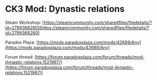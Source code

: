 
# CK3 Mod: Dynastic relations

Steam Workshop: [https://steamcommunity.com/sharedfiles/filedetails/?id=2799368260](https://steamcommunity.com/sharedfiles/filedetails/?id=2799368260)

Paradox Plaza: [https://mods.paradoxplaza.com/mods/42689/Any](https://mods.paradoxplaza.com/mods/42689/Any)

Forum thread:  [https://forum.paradoxplaza.com/forum/threads/mod-dynastic-relations.1521967/](https://forum.paradoxplaza.com/forum/threads/mod-dynastic-relations.1521967/)

